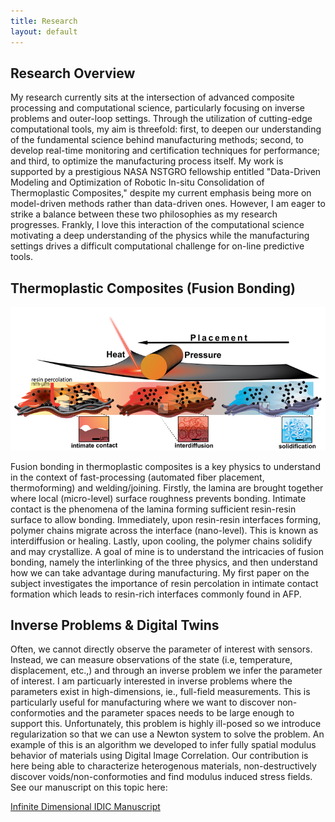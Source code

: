 ```yaml
---
title: Research 
layout: default
---
```


## Research Overview
My research currently sits at the intersection of advanced composite processing and computational science, particularly focusing on inverse problems and outer-loop settings. Through the utilization of cutting-edge computational tools, my aim is threefold: first, to deepen our understanding of the fundamental science behind manufacturing methods; second, to develop real-time monitoring and certification techniques for performance; and third, to optimize the manufacturing process itself. My work is supported by a prestigious NASA NSTGRO fellowship entitled "Data-Driven Modeling and Optimization of Robotic In-situ Consolidation of Thermoplastic Composites," despite my current emphasis being more on model-driven methods rather than data-driven ones. However, I am eager to strike a balance between these two philosophies as my research progresses. Frankly, I love this interaction of the computational science motivating a deep understanding of the physics while the manufacturing settings drives a difficult computational challenge for on-line predictive tools. 

## Thermoplastic Composites (Fusion Bonding)

<img src="images/fiber infiltration v7.1.png" />


Fusion bonding in thermoplastic composites is a key physics to understand in the context of fast-processing (automated fiber placement, thermoforming) and welding/joining. Firstly, the lamina are brought together where local (micro-level) surface roughness prevents bonding. Intimate contact is the phenomena of the lamina forming sufficient resin-resin surface to allow bonding. Immediately, upon resin-resin interfaces forming, polymer chains migrate across the interface (nano-level). This is known as interdiffusion or healing. Lastly, upon cooling, the polymer chains solidify and may crystallize. A goal of mine is to understand the intricacies of fusion bonding, namely the interlinking of the three physics, and then understand how we can take advantage during manufacturing. My first paper on the subject investigates the importance of resin percolation in intimate contact formation which leads to resin-rich interfaces commonly found in AFP. 

## Inverse Problems & Digital Twins 

Often, we cannot directly observe the parameter of interest with sensors. Instead, we can measure observations of the state (i.e, temperature, displacement, etc.,) and through an inverse problem we infer the parameter of interest. I am particuarly interested in inverse problems where the parameters exist in high-dimensions, ie., full-field measurements. This is particularly useful for manufacturing where we want to discover non-conformoties and the parameter spaces needs to be large enough to support this. Unfortunately, this problem is highly ill-posed so we introduce regularization so that we can use a Newton system to solve the problem. An example of this is an algorithm we developed to infer fully spatial modulus behavior of materials using Digital Image Correlation. Our contribution is here being able to characterize heterogenous materials, non-destructively discover voids/non-conformoties and find modulus induced stress fields. See our manuscript on this topic here:

<p> <a href="files/IDIC.pdf">Infinite Dimensional IDIC Manuscript </a> </p>






